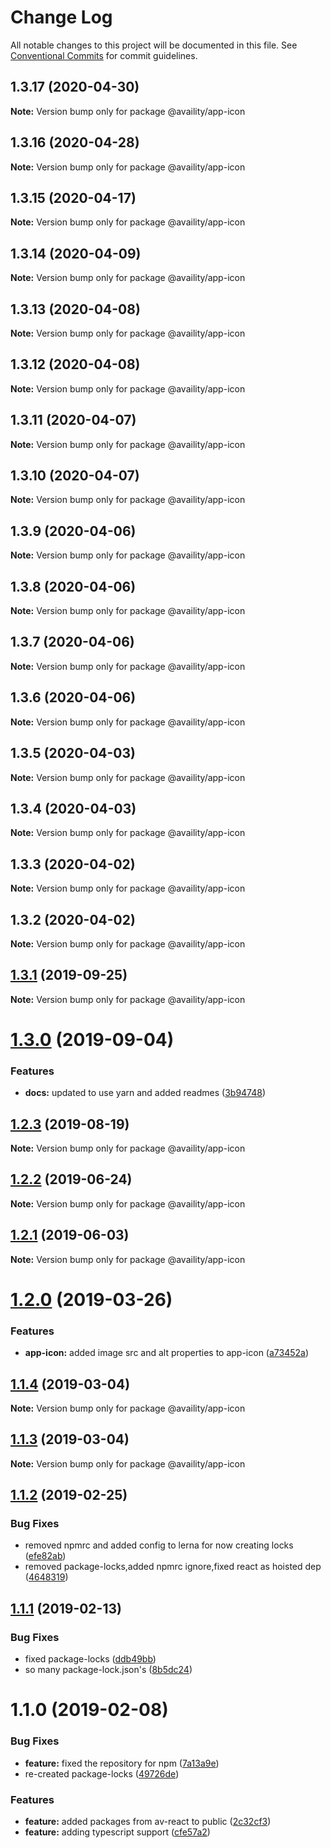 # Change Log

All notable changes to this project will be documented in this file.
See [Conventional Commits](https://conventionalcommits.org) for commit guidelines.

## 1.3.17 (2020-04-30)

**Note:** Version bump only for package @availity/app-icon





## 1.3.16 (2020-04-28)

**Note:** Version bump only for package @availity/app-icon





## 1.3.15 (2020-04-17)

**Note:** Version bump only for package @availity/app-icon





## 1.3.14 (2020-04-09)

**Note:** Version bump only for package @availity/app-icon





## 1.3.13 (2020-04-08)

**Note:** Version bump only for package @availity/app-icon





## 1.3.12 (2020-04-08)

**Note:** Version bump only for package @availity/app-icon





## 1.3.11 (2020-04-07)

**Note:** Version bump only for package @availity/app-icon





## 1.3.10 (2020-04-07)

**Note:** Version bump only for package @availity/app-icon





## 1.3.9 (2020-04-06)

**Note:** Version bump only for package @availity/app-icon





## 1.3.8 (2020-04-06)

**Note:** Version bump only for package @availity/app-icon





## 1.3.7 (2020-04-06)

**Note:** Version bump only for package @availity/app-icon





## 1.3.6 (2020-04-06)

**Note:** Version bump only for package @availity/app-icon





## 1.3.5 (2020-04-03)

**Note:** Version bump only for package @availity/app-icon





## 1.3.4 (2020-04-03)

**Note:** Version bump only for package @availity/app-icon





## 1.3.3 (2020-04-02)

**Note:** Version bump only for package @availity/app-icon





## 1.3.2 (2020-04-02)

**Note:** Version bump only for package @availity/app-icon





## [1.3.1](https://github.com/Availity/availity-react/compare/@availity/app-icon@1.3.0...@availity/app-icon@1.3.1) (2019-09-25)

**Note:** Version bump only for package @availity/app-icon





# [1.3.0](https://github.com/Availity/availity-react/compare/@availity/app-icon@1.2.3...@availity/app-icon@1.3.0) (2019-09-04)


### Features

* **docs:** updated to use yarn and added readmes ([3b94748](https://github.com/Availity/availity-react/commit/3b94748))





## [1.2.3](https://github.com/Availity/availity-react/compare/@availity/app-icon@1.2.2...@availity/app-icon@1.2.3) (2019-08-19)

**Note:** Version bump only for package @availity/app-icon





## [1.2.2](https://github.com/Availity/availity-react/compare/@availity/app-icon@1.2.1...@availity/app-icon@1.2.2) (2019-06-24)

**Note:** Version bump only for package @availity/app-icon





## [1.2.1](https://github.com/Availity/availity-react/compare/@availity/app-icon@1.2.0...@availity/app-icon@1.2.1) (2019-06-03)

**Note:** Version bump only for package @availity/app-icon





# [1.2.0](https://github.com/Availity/availity-react/compare/@availity/app-icon@1.1.4...@availity/app-icon@1.2.0) (2019-03-26)


### Features

* **app-icon:** added image src and alt properties to app-icon ([a73452a](https://github.com/Availity/availity-react/commit/a73452a))





## [1.1.4](https://github.com/Availity/availity-react/compare/@availity/app-icon@1.1.2...@availity/app-icon@1.1.4) (2019-03-04)

**Note:** Version bump only for package @availity/app-icon





## [1.1.3](https://github.com/Availity/availity-react/compare/@availity/app-icon@1.1.2...@availity/app-icon@1.1.3) (2019-03-04)

**Note:** Version bump only for package @availity/app-icon





## [1.1.2](https://github.com/Availity/availity-react/compare/@availity/app-icon@1.1.1...@availity/app-icon@1.1.2) (2019-02-25)


### Bug Fixes

* removed npmrc and added config to lerna for now creating locks ([efe82ab](https://github.com/Availity/availity-react/commit/efe82ab))
* removed package-locks,added npmrc ignore,fixed react as hoisted dep ([4648319](https://github.com/Availity/availity-react/commit/4648319))





## [1.1.1](https://github.com/Availity/availity-react/compare/@availity/app-icon@1.1.0...@availity/app-icon@1.1.1) (2019-02-13)


### Bug Fixes

* fixed package-locks ([ddb49bb](https://github.com/Availity/availity-react/commit/ddb49bb))
* so many package-lock.json's ([8b5dc24](https://github.com/Availity/availity-react/commit/8b5dc24))





# 1.1.0 (2019-02-08)


### Bug Fixes

* **feature:** fixed the repository for npm ([7a13a9e](https://github.com/Availity/availity-react/commit/7a13a9e))
* re-created package-locks ([49726de](https://github.com/Availity/availity-react/commit/49726de))


### Features

* **feature:** added packages from av-react to public ([2c32cf3](https://github.com/Availity/availity-react/commit/2c32cf3))
* **feature:** adding typescript support ([cfe57a2](https://github.com/Availity/availity-react/commit/cfe57a2))
